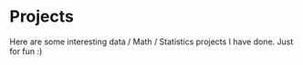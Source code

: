 # Projects
Here are some interesting data / Math / Statistics projects I have done. Just for fun :)
